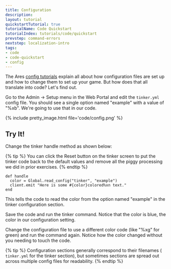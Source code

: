 ```yaml
---
title: Configuration
description:
layout: tutorial
quickstartTutorial: true
tutorialName: Code Quickstart
tutorialIndex: tutorials/code/quickstart
prevstep: command-errors
nextstep: localization-intro
tags: 
- code
- code-quickstart
- config
---
```


The Ares [config tutorials](/tutorials/config) explain all about how configuration files are set up and how to change them to set up your game.  But how does that all translate into code?  Let's find out.

Go to the Admin -> Setup menu in the Web Portal and edit the `tinker.yml` config file.  You should see a single option named "example" with a value of "%xb".   We're going to use that in our code.  

{% include pretty_image.html file='code/config.png' %}

## Try It!

Change the tinker handle method as shown below:

{% tip %} 
You can click the Reset button on the tinker screen to put the tinker code back to the default values and remove all the piggy processing we did in prior exercises.
{% endtip %}

    def handle
      color = Global.read_config("tinker", "example")
      client.emit "Here is some #{color}colored%xn text."
    end

This tells the code to read the color from the option named "example" in the tinker configuration section.

Save the code and run the tinker command.  Notice that the color is blue, the color in our configuration setting.

Change the configuration file to use a different color code (like "%xg" for green) and run the command again.  Notice how the color changed without you needing to touch the code.

{% tip %} 
Configuration sections generally correspond to their filenames ( `tinker.yml`  for the tinker section), but sometimes sections are spread out across multiple config files for readability.
{% endtip %}
